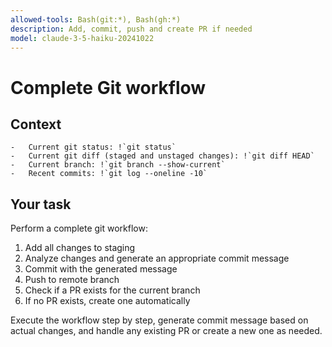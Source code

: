 ```yaml
---
allowed-tools: Bash(git:*), Bash(gh:*)
description: Add, commit, push and create PR if needed
model: claude-3-5-haiku-20241022
---
```


# Complete Git workflow

## Context

    -   Current git status: !`git status`
    -   Current git diff (staged and unstaged changes): !`git diff HEAD`
    -   Current branch: !`git branch --show-current`
    -   Recent commits: !`git log --oneline -10`

## Your task

Perform a complete git workflow:

1. Add all changes to staging
2. Analyze changes and generate an appropriate commit message
3. Commit with the generated message
4. Push to remote branch
5. Check if a PR exists for the current branch
6. If no PR exists, create one automatically

Execute the workflow step by step, generate commit message based on actual changes, and handle any existing PR or create a new one as needed.
